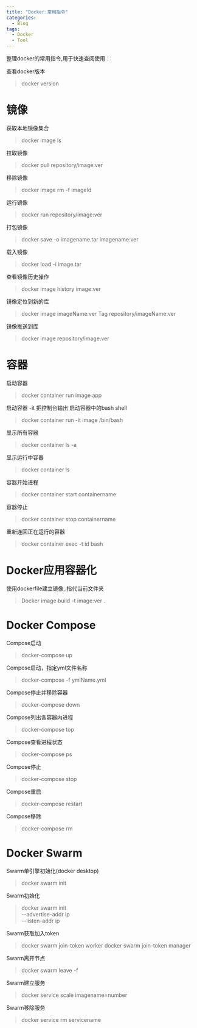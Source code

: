 ```yaml
---
title: "Docker:常用指令"
categories:
  - Blog
tags:
  - Docker
  - Tool
---
```


整理docker的常用指令,用于快速查阅使用：

查看docker版本
>docker version

# 镜像

获取本地镜像集合
>docker image ls

拉取镜像
>docker pull repository/image:ver

移除镜像
>docker image rm -f imageId

运行镜像
>docker run repository/image:ver

打包镜像
>docker save -o imagename.tar imagename:ver

载入镜像
>docker load -i image.tar

查看镜像历史操作
>docker image history image:ver

镜像定位到新的库
>docker image imageName:ver Tag repository/imageName:ver

镜像推送到库
>docker image repository/image:ver

# 容器

启动容器
>docker container run image app

启动容器 -it 把控制台输出 启动容器中的bash shell
>docker container run -it image /bin/bash

显示所有容器
>docker container ls -a

显示运行中容器
>docker container ls

容器开始进程
>docker container start containername

容器停止
>docker container stop containername

重新连回正在运行的容器
>docker container exec -t id bash

# Docker应用容器化

使用dockerfile建立镜像,.指代当前文件夹
>Docker image build -t image:ver .

# Docker Compose

Compose启动
>docker-compose up

Compose启动，指定yml文件名称
>docker-compose -f ymlName.yml

Compose停止并移除容器
>docker-compose down

Compose列出各容器内进程
>docker-compose top

Compose查看进程状态
>docker-compose ps

Compose停止
>docker-compose stop

Compose重启
>docker-compose restart

Compose移除
>docker-compose rm

# Docker Swarm

Swarm单引擎初始化(docker desktop)
>docker swarm init

Swarm初始化
>docker swarm init \
>--advertise-addr ip \
>--listen-addr ip

Swarm获取加入token
>docker swarm join-token worker
>docker swarm join-token manager

Swarm离开节点
>docker swarm leave -f

Swarm建立服务
>docker service scale imagename=number

Swarm移除服务
>docker service rm servicename
